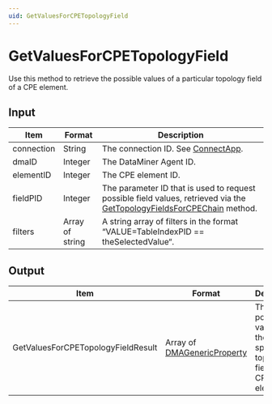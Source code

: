 ```yaml
---
uid: GetValuesForCPETopologyField
---
```


# GetValuesForCPETopologyField

Use this method to retrieve the possible values of a particular topology field of a CPE element.

## Input

| Item | Format | Description |
|--|--|--|
| connection | String | The connection ID. See [ConnectApp](xref:ConnectApp). |
| dmaID | Integer | The DataMiner Agent ID. |
| elementID | Integer | The CPE element ID. |
| fieldPID | Integer | The parameter ID that is used to request possible field values, retrieved via the [GetTopologyFieldsForCPEChain](xref:GetTopologyFieldsForCPEChain) method. |
| filters | Array of string | A string array of filters in the format “VALUE=TableIndexPID == theSelectedValue“. |

## Output

| Item | Format | Description |
|--|--|--|
| GetValuesForCPETopologyFieldResult | Array of [DMAGenericProperty](xref:DMAGenericProperty) | The possible values of the specified topology field of the CPE element. |
